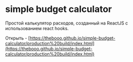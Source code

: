 # simple budget calculator

Простой калькулятор расходов, созданный на ReactJS с использованием react hooks.

Открыть - [https://thebooo.github.io/simple-budget-calculator/production%20build/index.html](https://thebooo.github.io/simple-budget-calculator/production%20build/index.html)
